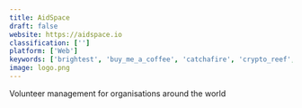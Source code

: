 ```yaml
---
title: AidSpace
draft: false 
website: https://aidspace.io
classification: ['']
platform: ['Web']
keywords: ['brightest', 'buy_me_a_coffee', 'catchafire', 'crypto_reef', 'deed', 'donorsnap', 'gale.io', 'give_back_box', 'give_with_ella', 'giveforms', 'givemetap', 'givingway', 'golden_volunteer_organizer', 'good_st.', 'karmafy', 'matching_donations', 'mining_4_charity', 'pro_bono_tech', 'sliced']
image: logo.png
---
```

Volunteer management for organisations around the world